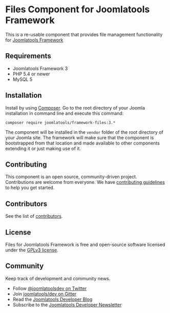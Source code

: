 # Files Component for Joomlatools Framework

This is a re-usable component that provides file management functionality for [Joomlatools Framework]

## Requirements

- Joomlatools Framework 3
- PHP 5.4 or newer
- MySQL 5

## Installation

Install by using [Composer](https://getcomposer.org/). Go to the root directory of your Joomla installation in 
command line and execute this command:

```
composer require joomlatools/framework-files:3.*
```

The component will be installed in the `vendor` folder of the root directory of your Joomla site. The framework will 
make sure that the component is bootstrapped from that location and made available to other components extending it 
or just making use of it.

## Contributing

This component is an open source, community-driven project. Contributions are welcome from everyone. 
We have [contributing guidelines](CONTRIBUTING.md) to help you get started.

## Contributors

See the list of [contributors](https://github.com/joomlatools/joomlatools-framework-files/contributors).

## License 

Files for Joomlatools Framework is free and open-source software licensed under the [GPLv3 license](LICENSE.txt).

## Community

Keep track of development and community news.

* Follow [@joomlatoolsdev on Twitter](https://twitter.com/joomlatoolsdev)
* Join [joomlatools/dev on Gitter](http://gitter.im/joomlatools/dev)
* Read the [Joomlatools Developer Blog](https://www.joomlatools.com/developer/blog/)
* Subscribe to the [Joomlatools Developer Newsletter](https://www.joomlatools.com/developer/newsletter/)

[Joomlatools Framework]: http://www.joomlatools.com/developer/framework/
